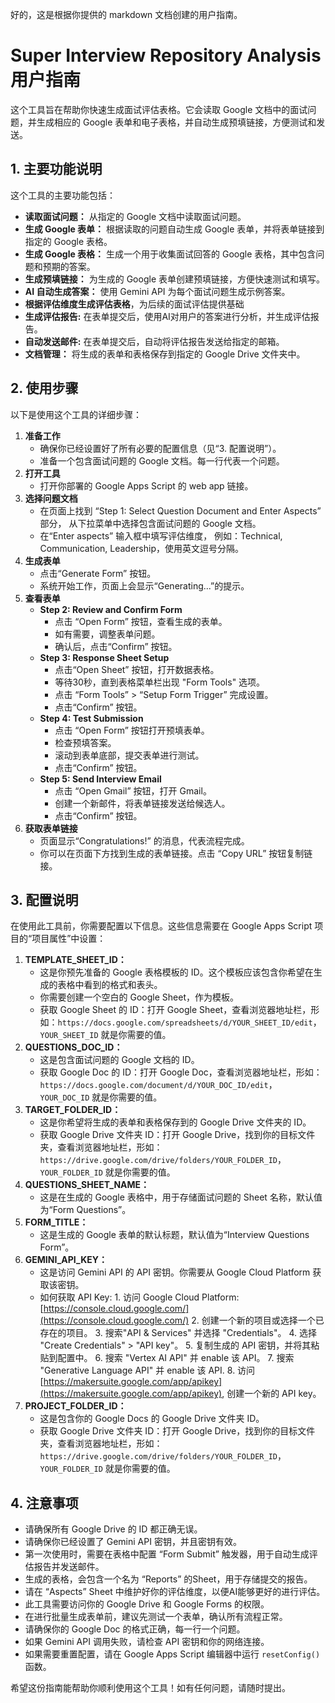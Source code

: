 好的，这是根据你提供的 markdown 文档创建的用户指南。

# Super Interview Repository Analysis 用户指南

这个工具旨在帮助你快速生成面试评估表格。它会读取 Google 文档中的面试问题，并生成相应的 Google 表单和电子表格，并自动生成预填链接，方便测试和发送。

## 1. 主要功能说明

这个工具的主要功能包括：

*   **读取面试问题：** 从指定的 Google 文档中读取面试问题。
*   **生成 Google 表单：** 根据读取的问题自动生成 Google 表单，并将表单链接到指定的 Google 表格。
*   **生成 Google 表格：** 生成一个用于收集面试回答的 Google 表格，其中包含问题和预期的答案。
*   **生成预填链接：**  为生成的 Google 表单创建预填链接，方便快速测试和填写。
*   **AI 自动生成答案：** 使用 Gemini API 为每个面试问题生成示例答案。
*   **根据评估维度生成评估表格**，为后续的面试评估提供基础
*   **生成评估报告:** 在表单提交后，使用AI对用户的答案进行分析，并生成评估报告。
*   **自动发送邮件:** 在表单提交后，自动将评估报告发送给指定的邮箱。
*   **文档管理：** 将生成的表单和表格保存到指定的 Google Drive 文件夹中。

## 2. 使用步骤

以下是使用这个工具的详细步骤：

1.  **准备工作**
    *   确保你已经设置好了所有必要的配置信息（见“3. 配置说明”）。
    *   准备一个包含面试问题的 Google 文档。每一行代表一个问题。
2.  **打开工具**
    *   打开你部署的 Google Apps Script 的 web app 链接。
3.  **选择问题文档**
    *   在页面上找到 “Step 1: Select Question Document and Enter Aspects” 部分， 从下拉菜单中选择包含面试问题的 Google 文档。
    *   在“Enter aspects” 输入框中填写评估维度， 例如：Technical, Communication, Leadership，使用英文逗号分隔。
4.  **生成表单**
    *   点击“Generate Form” 按钮。
    *   系统开始工作，页面上会显示“Generating...”的提示。
5.  **查看表单**
    *   **Step 2: Review and Confirm Form**
        *   点击 “Open Form” 按钮，查看生成的表单。
        *   如有需要，调整表单问题。
        *   确认后，点击“Confirm” 按钮。
    *   **Step 3: Response Sheet Setup**
        *  点击“Open Sheet” 按钮，打开数据表格。
        *  等待30秒，直到表格菜单栏出现 "Form Tools" 选项。
        *  点击 “Form Tools” > “Setup Form Trigger” 完成设置。
        *  点击“Confirm” 按钮。
    *   **Step 4: Test Submission**
        *   点击 “Open Form” 按钮打开预填表单。
        *   检查预填答案。
        *   滚动到表单底部，提交表单进行测试。
        *    点击“Confirm” 按钮。
    *   **Step 5: Send Interview Email**
         *   点击 “Open Gmail” 按钮，打开 Gmail。
         *    创建一个新邮件，将表单链接发送给候选人。
         *    点击“Confirm” 按钮。
6.  **获取表单链接**
    *   页面显示“Congratulations!” 的消息，代表流程完成。
    *   你可以在页面下方找到生成的表单链接。点击 “Copy URL” 按钮复制链接。

## 3. 配置说明

在使用此工具前，你需要配置以下信息。这些信息需要在 Google Apps Script 项目的“项目属性”中设置：

1.  **TEMPLATE\_SHEET\_ID：**
    *   这是你预先准备的 Google 表格模板的 ID。这个模板应该包含你希望在生成的表格中看到的格式和表头。
    *   你需要创建一个空白的 Google Sheet，作为模板。
    *   获取 Google Sheet 的 ID：打开 Google Sheet，查看浏览器地址栏，形如：`https://docs.google.com/spreadsheets/d/YOUR_SHEET_ID/edit`，`YOUR_SHEET_ID` 就是你需要的值。
2.  **QUESTIONS\_DOC\_ID：**
    *   这是包含面试问题的 Google 文档的 ID。
    *   获取 Google Doc 的 ID：打开 Google Doc，查看浏览器地址栏，形如：`https://docs.google.com/document/d/YOUR_DOC_ID/edit`，`YOUR_DOC_ID` 就是你需要的值。
3.  **TARGET\_FOLDER\_ID：**
    *   这是你希望将生成的表单和表格保存到的 Google Drive 文件夹的 ID。
    *   获取 Google Drive 文件夹 ID：打开 Google Drive，找到你的目标文件夹，查看浏览器地址栏，形如：`https://drive.google.com/drive/folders/YOUR_FOLDER_ID`，`YOUR_FOLDER_ID` 就是你需要的值。
4.  **QUESTIONS\_SHEET\_NAME：**
    *   这是在生成的 Google 表格中，用于存储面试问题的 Sheet 名称，默认值为“Form Questions”。
5.  **FORM\_TITLE：**
    *   这是生成的 Google 表单的默认标题，默认值为“Interview Questions Form”。
6.  **GEMINI\_API\_KEY：**
    *   这是访问 Gemini API 的 API 密钥。你需要从 Google Cloud Platform 获取该密钥。
    *    如何获取 API Key:
        1.  访问 Google Cloud Platform:  [https://console.cloud.google.com/](https://console.cloud.google.com/)
        2.  创建一个新的项目或选择一个已存在的项目。
        3.  搜索"API & Services" 并选择 "Credentials"。
        4.  选择 "Create Credentials" > "API key"。
        5.  复制生成的 API 密钥，并将其粘贴到配置中。
        6.  搜索 "Vertex AI API" 并 enable 该 API。
        7.  搜索 "Generative Language API" 并 enable 该 API.
        8.  访问 [https://makersuite.google.com/app/apikey](https://makersuite.google.com/app/apikey), 创建一个新的 API key。
7.  **PROJECT\_FOLDER\_ID：**
    * 这是包含你的 Google Docs 的 Google Drive 文件夹 ID。
    * 获取 Google Drive 文件夹 ID：打开 Google Drive，找到你的目标文件夹，查看浏览器地址栏，形如：`https://drive.google.com/drive/folders/YOUR_FOLDER_ID`，`YOUR_FOLDER_ID` 就是你需要的值。

## 4. 注意事项

*   请确保所有 Google Drive 的 ID 都正确无误。
*   请确保你已经设置了 Gemini API 密钥，并且密钥有效。
*   第一次使用时，需要在表格中配置 “Form Submit” 触发器，用于自动生成评估报告并发送邮件。
*   生成的表格，会包含一个名为 “Reports” 的Sheet，用于存储提交的报告。
*   请在 “Aspects” Sheet 中维护好你的评估维度，以便AI能够更好的进行评估。
*   此工具需要访问你的 Google Drive 和 Google Forms 的权限。
*   在进行批量生成表单前，建议先测试一个表单，确认所有流程正常。
*   请确保你的 Google Doc 的格式正确，每一行一个问题。
*   如果 Gemini API 调用失败，请检查 API 密钥和你的网络连接。
*   如果需要重置配置，请在 Google Apps Script 编辑器中运行 `resetConfig()` 函数。

希望这份指南能帮助你顺利使用这个工具！如有任何问题，请随时提出。
